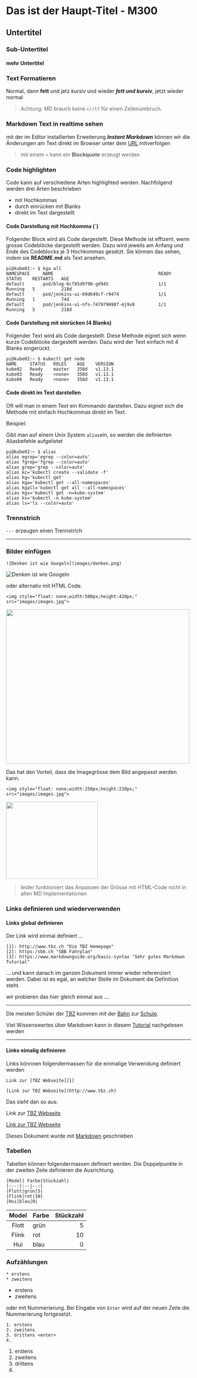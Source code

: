 # Das ist der Haupt-Titel - M300

## Untertitel

### Sub-Untertitel

#### mehr Untertitel

### Text Formatieren

Normal, dann **fett** und jetz *kursiv* und wieder  ***fett und kursiv***, jetzt wieder normal

> Achtung: MD brauch keine `cr/lf` für einen Zeilenumbruch. 

### Markdown Text in realtime sehen

mit der im Editor installierten Erweiterung ***Instant Markdown*** können wir die
Änderungen am Text direkt im Browser unter dem [URL](http://localhost:8090) mitverfolgen

> mit einem `>` kann ein **Blockquote** erzeugt werden


### Code highlighten

Code kann auf verschiedene Arten highlighted werden. Nachfolgend werden drei Arten
beschrieben

* mit Hochkommas
* durch einrücken mit Blanks
* direkt im Text dargestellt

#### Code Darstellung mit Hochkomma (\`)

Folgender Block wird als Code dargestellt. Diese Methode ist effizent, wenn grosse
Codeblöcke dargestellt werden. Dazu wird jeweils am Anfang und Ende des Codeblocks je 
3 Hochkommas gesetzt. Sie können das sehen, indem sie **README.md** als Text ansehen.

```
pi@kube02:~ $ kga all
NAMESPACE     NAME                                        READY   STATUS    RESTARTS   AGE
default       pod/blog-6cf85d9798-gd945                   1/1     Running   5          218d
default       pod/jenkins-ui-69d649cf-r9474               1/1     Running   1          74d
default       pod/jenkins-ui-nfs-747979698f-mj9v8         1/1     Running   5          218d
```

#### Code Darstellung mit einrücken (4 Blanks)

Folgender Text wird als Code dargestellt. Diese Methode eignet sich wenn kurze
Codeblöcke dargestellt werden. Dazu wird der Text einfach mit 4 Blanks eingerückt.

    pi@kube02:~ $ kubectl get node
    NAME     STATUS   ROLES    AGE    VERSION
    kube02   Ready    master   358d   v1.13.1
    kube03   Ready    <none>   358d   v1.13.1
    kube04   Ready    <none>   358d   v1.13.1

#### Code direkt im Text darstellen

Oft will man in einem Text ein Kommando darstellen. Dazu eignet sich die Methode 
mit einfach Hochkommas direkt im Text.

Beispiel:

Gibt man auf einem Unix System `alias`ein, so werden die definierten Aliasbefehle
aufgelistet

```
pi@kube02:~ $ alias
alias egrep='egrep --color=auto'
alias fgrep='fgrep --color=auto'
alias grep='grep --color=auto'
alias kc='kubectl create --validate -f'
alias kg='kubectl get'
alias kga='kubectl get --all-namespaces'
alias kgall='kubectl get all --all-namespaces'
alias kgs='kubectl get -n=kube-system'
alias ks='kubectl -n kube-system'
alias ls='ls --color=auto'
```

### Trennstrich 

`---` erzeugen einen Trennstrich

---


### Bilder einfügen

    ![Denken ist wie Googeln](images/denken.png)


![Denken ist wie Googeln](images/denken.png)

oder alternativ mit HTML Code. 

    <img style="float: none;width:500px;height:420px;" src="images/images.jpg"> 

<img style="float: none;width:500px;height:420px;" src="images/images.jpg"> 

Das hat den Vorteil, dass die Imagegrösse dem Bild angepasst werden kann.

    <img style="float: none;width:250px;height:210px;" src="images/images.jpg"> 

<img style="float: none;width:250px;height:210px;" src="images/images.jpg"> 


> leider funktioniert das Anpassen der Grösse mit HTML-Code nicht in allen MD Implementationen

### Links definieren und wiederverwenden

#### Links global definieren


  Der Link wird einmal definiert ...

  ```
  [1]: http://www.tbz.ch "Die TBZ Homepage"
  [2]: https:/sbb.ch "SBB Fahrplan"
  [3]: https://www.markdownguide.org/basic-syntax "Sehr gutes Markdown Tutorial"
  ```

 ... und kann danach im ganzen Dokument immer wieder referenziert werden. Dabei ist es egal, an welcher Stelle im Dokument die Definition steht.
   
 wir probieren das hier gleich einmal aus ....

---

[1]: http://www.tbz.ch "Die TBZ Homepage"
[2]: https:/sbb.ch "SBB Fahrplan"
[3]: https://www.markdownguide.org/basic-syntax "Sehr gutes Markdown Tutorial"


Die meisten Schüler der [TBZ][1] kommen mit der [Bahn][2] zur [Schule][1].

Viel Wissenswertes über Markdown kann in diesem [Tutorial][3] nachgelesen werden

---



#### Links eimalig definieren

Links könnnen folgendermassen für die einmalige Verwendung definiert werden

```
Link zur [TBZ Webseite][1]

[Link zur TBZ Webseite](http://www.tbz.ch)
```

Das sieht dan so aus:

Link zur [TBZ Webseite][1]

[Link zur TBZ Webseite](http://www.tbz.ch)


Dieses Dokument wurde mit [Markdown][3] geschrieben


### Tabellen
Tabellen können folgendermassen definiert werden. Die Doppelpunkte in der zweiten Zeile definieren die Ausrichtung.

```
|Model| Farbe|Stückzahl|
|:--:|:--|--:|
|Flott|grün|5|
|Flink|rot|10|
|Hui|blau|0|
```


|Model| Farbe|Stückzahl|
|:--:|:--|--:|
|Flott|grün|5|
|Flink|rot|10|
|Hui|blau|0|


### Aufzählungen

```
* erstens
* zweitens
```

* erstens
* zweitens

oder mit Nummerierung. Bei Eingabe von `Enter` wird auf der neuen Zeile die Nummerierung fortgesetzt.

```
1. erstens
2. zweitens
3. drittens <enter>
4.  
```

1. erstens
2. zweitens
3. drittens
4. 
   

